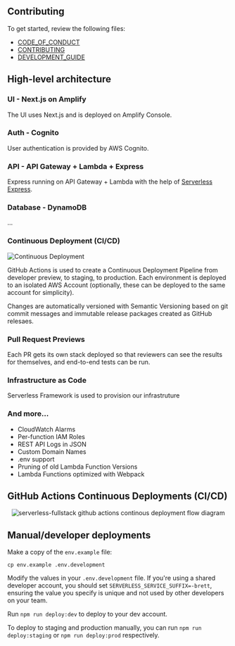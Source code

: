 ## Contributing

To get started, review the following files:

* [CODE_OF_CONDUCT](CODE_OF_CONDUCT.md)
* [CONTRIBUTING](CONTRIBUTING.md)
* [DEVELOPMENT_GUIDE](DEVELOPMENT_GUIDE.md)


## High-level architecture

### UI - Next.js on Amplify

The UI uses Next.js and is deployed on Amplify Console.

### Auth - Cognito

User authentication is provided by AWS Cognito.

### API - API Gateway + Lambda + Express

Express running on API Gateway + Lambda with the help of [Serverless Express](http://npmjs.com/package/@vendia/serverless-express).

### Database - DynamoDB

...

### Continuous Deployment (CI/CD)

<img src="https://raw.githubusercontent.com/RareCamp/RareCamp/master/docs/diagrams/ci-cd/diagram.png" alt="Continuous Deployment">

GitHub Actions is used to create a Continuous Deployment Pipeline from developer preview, to staging, to production. Each environment is deployed to an isolated AWS Account (optionally, these can be deployed to the same account for simplicity).

Changes are automatically versioned with Semantic Versioning based on git commit messages and immutable release packages created as GitHub relesaes.

### Pull Request Previews

Each PR gets its own stack deployed so that reviewers can see the results for themselves, and end-to-end tests can be run.

### Infrastructure as Code

Serverless Framework is used to provision our infrastruture

### And more...

* CloudWatch Alarms
* Per-function IAM Roles
* REST API Logs in JSON
* Custom Domain Names
* .env support
* Pruning of old Lambda Function Versions
* Lambda Functions optimized with Webpack

## GitHub Actions Continuous Deployments (CI/CD)

<p align="center">
  <img src="https://raw.githubusercontent.com/wizeline/serverless-fullstack/master/docs/diagrams/ci-cd/serverless-fullstack-github-actions-cd.png" alt="serverless-fullstack github actions continous deployment flow diagram">
</p>

## Manual/developer deployments

Make a copy of the `env.example` file:

```shell
cp env.example .env.development
```

Modify the values in your `.env.development` file. If you're using a shared developer account, you should set `SERVERLESS_SERVICE_SUFFIX=-brett`, ensuring the value you specify is unique and not used by other developers on your team.

Run `npm run deploy:dev` to deploy to your dev account.

To deploy to staging and production manually, you can run `npm run deploy:staging` or `npm run deploy:prod` respectively.
